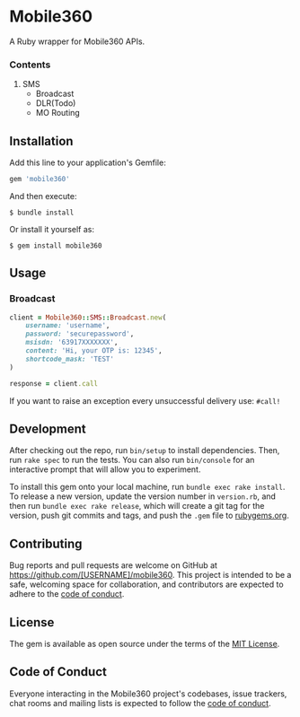 # Mobile360

A Ruby wrapper for Mobile360 APIs.

### Contents
1. SMS
   * Broadcast
   * DLR(Todo)
   * MO Routing

## Installation

Add this line to your application's Gemfile:

```ruby
gem 'mobile360'
```

And then execute:

    $ bundle install

Or install it yourself as:

    $ gem install mobile360

## Usage
### Broadcast
```ruby
client = Mobile360::SMS::Broadcast.new(
    username: 'username',
    password: 'securepassword',
    msisdn: '63917XXXXXXX',
    content: 'Hi, your OTP is: 12345',
    shortcode_mask: 'TEST'
)

response = client.call
```

If you want to raise an exception every unsuccessful delivery use: `#call!`


## Development

After checking out the repo, run `bin/setup` to install dependencies. Then, run `rake spec` to run the tests. You can also run `bin/console` for an interactive prompt that will allow you to experiment.

To install this gem onto your local machine, run `bundle exec rake install`. To release a new version, update the version number in `version.rb`, and then run `bundle exec rake release`, which will create a git tag for the version, push git commits and tags, and push the `.gem` file to [rubygems.org](https://rubygems.org).

## Contributing

Bug reports and pull requests are welcome on GitHub at https://github.com/[USERNAME]/mobile360. This project is intended to be a safe, welcoming space for collaboration, and contributors are expected to adhere to the [code of conduct](https://github.com/[USERNAME]/mobile360/blob/master/CODE_OF_CONDUCT.md).


## License

The gem is available as open source under the terms of the [MIT License](https://opensource.org/licenses/MIT).

## Code of Conduct

Everyone interacting in the Mobile360 project's codebases, issue trackers, chat rooms and mailing lists is expected to follow the [code of conduct](https://github.com/[USERNAME]/mobile360/blob/master/CODE_OF_CONDUCT.md).
